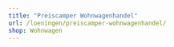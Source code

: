 ```yaml
---
title: "Preiscamper Wohnwagenhandel"
url: /loeningen/preiscamper-wohnwagenhandel/
shop: Wohnwagen
---
```

